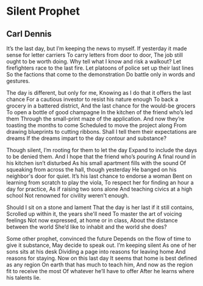 # Silent Prophet
## Carl Dennis
It’s the last day, but I’m keeping the news to myself.
If yesterday it made sense for letter carriers
To carry letters from door to door,
The job still ought to be worth doing.
Why tell what I know and risk a walkout?
Let firefighters race to the last fire.
Let platoons of police set up their last lines
So the factions that come to the demonstration
Do battle only in words and gestures.

The day is different, but only for me,
Knowing as I do that it offers the last chance
For a cautious investor to resist his nature enough
To back a grocery in a battered district,
And the last chance for the would-be grocers
To open a bottle of good champagne
In the kitchen of the friend who’s led them
Through the small-print maze of the application.
And now they’re toasting the months to come
Scheduled to move the project along
From drawing blueprints to cutting ribbons.
Shall I tell them their expectations are dreams
If the dreams impart to the day contour and substance?

Though silent, I’m rooting for them to let the day
Expand to include the days to be denied them.
And I hope that the friend who’s pouring
A final round in his kitchen isn’t disturbed
As his small apartment fills with the sound
Of squeaking from across the hall, though yesterday
He banged on his neighbor's door for quiet.
It’s his last chance to endorse a woman
Bent on learning from scratch to play the viola,
To respect her for finding an hour a day for practice,
As if raising two sons alone
And teaching civics at a high school
Not renowned for civility weren't enough.

Should I sit on a stone and lament
That the day is her last if it still contains,
Scrolled up within it, the years she'll need
To master the art of voicing feelings
Not now expressed, at home or in class,
About the distance between the world
She’d like to inhabit and the world she does?

Some other prophet, convinced the future
Depends on the flow of time to give it substance,
May decide to speak out. I’m keeping silent
As one of her sons sits at his desk
Dividing a page into reasons for leaving home
And reasons for staying. Now on this last day
It seems that home is best defined as any region
On earth that has much to teach him,
And now as the region fit to receive the most
Of whatever he’ll have to offer
After he learns where his talents lie.